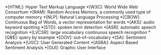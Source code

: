 *[HTML]: Hyper Text Markup Language
*[W3C]: World Wide Web Consortium
*[RAM]: Random Access Memory, a commonly used type of computer memory
*[NLP]: Natural Language Processing
*[CBOW]: Continuous Bag of Words, a vector representation for words
*[AKS]: audio keyword spotting
*[STD]: spoken term detection
*[ASR]: automatic speech recognition
*[LVCSR]: large vocabulary continuous speech recognition
*[QBE]: query by example
*[OOV]: out–of–vocabulary
*[SA]: Sentiment Analysis
*[UGC]: User Generated Content
*[ASBA]: Aspect Based Sentiment Analysis
*[GUI]: Graphic User Interface